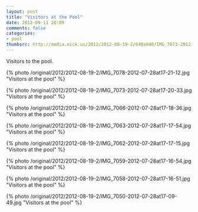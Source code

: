 ```yaml
---
layout: post
title: "Visitors at the Pool"
date: 2012-09-11 20:09
comments: false
categories: 
- pool
thumbsrc: http://media.eick.us/2012/2012-08-19-2/640x640/IMG_7073-2012-07-28at17-20-33.jpg
---
```

Visitors to the pool.

{% photo /original/2012/2012-08-19-2/IMG_7078-2012-07-28at17-21-12.jpg "Visitors at the pool" %}


{% photo /original/2012/2012-08-19-2/IMG_7073-2012-07-28at17-20-33.jpg "Visitors at the pool" %}


{% photo /original/2012/2012-08-19-2/IMG_7066-2012-07-28at17-18-36.jpg "Visitors at the pool" %}


{% photo /original/2012/2012-08-19-2/IMG_7063-2012-07-28at17-17-54.jpg "Visitors at the pool" %}


{% photo /original/2012/2012-08-19-2/IMG_7062-2012-07-28at17-17-15.jpg "Visitors at the pool" %}


{% photo /original/2012/2012-08-19-2/IMG_7059-2012-07-28at17-16-54.jpg "Visitors at the pool" %}


{% photo /original/2012/2012-08-19-2/IMG_7058-2012-07-28at17-16-51.jpg "Visitors at the pool" %}


{% photo /original/2012/2012-08-19-2/IMG_7050-2012-07-28at17-09-49.jpg "Visitors at the pool" %}

